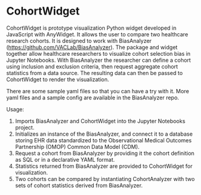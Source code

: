 # CohortWidget
CohortWidget is prototype visualization Python widget developed in JavaScript with AnyWidget. It allows the user to compare two healthcare research cohorts. It is designed to work with BiasAnalyzer (https://github.com/VACLab/BiasAnalyzer). The package and widget together allow healthcare researchers to visualize cohort selection bias in Jupyter Notebooks. With BiasAnalyzer the researcher can define a cohort using inclusion and exclusion criteria, then request aggregate cohort statistics from a data source. The resulting data can then be passed to CohortWidget to render the visualization. 

There are some sample yaml files so that you can have a try with it. More yaml files and a sample config are available in the BiasAnalyzer repo.

Usage:
1. Imports BiasAnalyzer and CohortWidget into the Jupyter Notebooks project.
2. Initializes an instance of the BiasAnalyzer, and connect it to a database storing EHR data standardized to the Observational Medical Outcomes Partnership (OMOP) Common Data Model (CDM).
3. Request a cohort from BiasAnalyzer by providing it the cohort definition as SQL or in a declarative YAML format.
4. Statistics returned from BiasAnalyzer are provided to CohortWidget for visualization.
5. Two cohorts can be compared by instantiating CohortAnalyzer with two sets of cohort statistics derived from BiasAnalyzer.
